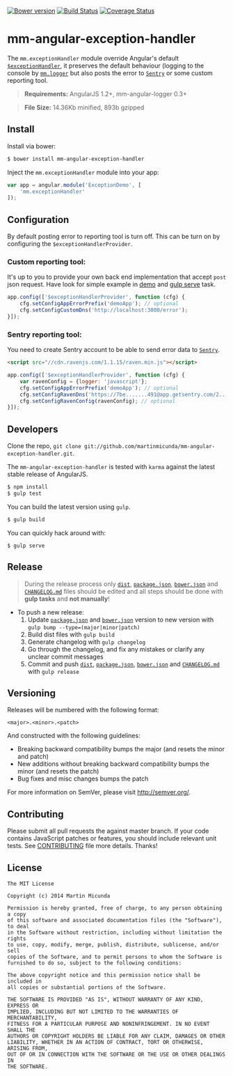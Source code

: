 [![Bower version](https://badge.fury.io/bo/mm-angular-exception-handler.svg)](http://badge.fury.io/bo/mm-angular-exception-handler) [![Build Status](https://secure.travis-ci.org/martinmicunda/mm-angular-exception-handler.png)](http://travis-ci.org/martinmicunda/mm-angular-exception-handler) [![Coverage Status](https://coveralls.io/repos/martinmicunda/mm-angular-exception-handler/badge.png?branch=master)](https://coveralls.io/r/martinmicunda/mm-angular-exception-handler?branch=master)

 mm-angular-exception-handler
===================

The `mm.exceptionHandler` module override Angular's default  [`$exceptionHandler`](https://docs.angularjs.org/api/ng/service/$exceptionHandler), it preserves the default behaviour (logging to the console by [`mm.logger`](https://github.com/martinmicunda/mm-angular-logger) but also posts the error to [`Sentry`](https://getsentry.com/) or some custom reporting tool.

> **Requirements:** AngularJS 1.2+, mm-angular-logger 0.3+ 

> **File Size:** 14.36Kb minified, 893b gzipped

## Install

Install via bower:
```bash
$ bower install mm-angular-exception-handler
```

Inject the `mm.exceptionHandler` module into your app:
```js
var app = angular.module('ExceptionDemo', [
    'mm.exceptionHandler'
]);
```

## Configuration
By default posting error to reporting tool is turn off. This can be turn on by configuring the `$exceptionHandlerProvider`.

### Custom reporting tool:
It's up to you to provide your own back end implementation that accept `post` json request. Have look for simple example in [demo](demo/index.html) and [gulp serve](https://github.com/martinmicunda/mm-angular-exception-handler/blob/master/gulpfile.js#L243) task.

```js
app.config(['$exceptionHandlerProvider', function (cfg) {
    cfg.setConfigAppErrorPrefix('demoApp'); // optional
    cfg.setConfigCustomDns('http://localhost:3000/error');
}]);
```

### Sentry reporting tool:
You need to create Sentry account to be able to send error data to [`Sentry`](https://getsentry.com/).

```html
<script src="//cdn.ravenjs.com/1.1.15/raven.min.js"></script>
```
```js
app.config(['$exceptionHandlerProvider', function (cfg) {
    var ravenConfig = {logger: 'javascript'};
    cfg.setConfigAppErrorPrefix('demoApp'); // optional
    cfg.setConfigRavenDns('https://7be.......491@app.getsentry.com/2...2');
    cfg.setConfigRavenConfig(ravenConfig); // optional
}]);
```

## Developers
Clone the repo, `git clone git://github.com/martinmicunda/mm-angular-exception-handler.git`. 

The `mm-angular-exception-handler` is tested with `karma` against the latest stable release of AngularJS.

```bash
$ npm install
$ gulp test
```
You can build the latest version using `gulp`.
```bash
$ gulp build
```
You can quickly hack around with:
```
$ gulp serve
```

## Release

> During the release process only [`dist`](dist), [`package.json`](package.json), [`bower.json`](bower.json) and [`CHANGELOG.md`](CHANGELOG.md) files should be edited and all steps should be done with **gulp tasks** and **not manually**!

- To push a new release:
  1. Update [`package.json`](package.json) and [`bower.json`](bower.json) version to new version with `gulp bump --type=(major|minor|patch)` 
  2. Build dist files with `gulp build`
  3. Generate changelog with `gulp changelog`
  4. Go through the changelog, and fix any mistakes or clarify any unclear commit messages
  5. Commit and push [`dist`](dist/), [`package.json`](package.json), [`bower.json`](bower.json) and [`CHANGELOG.md`](CHANGELOG.md) with `gulp release` 

## Versioning

Releases will be numbered with the following format:

`<major>.<minor>.<patch>`

And constructed with the following guidelines:

* Breaking backward compatibility bumps the major (and resets the minor and patch)
* New additions without breaking backward compatibility bumps the minor (and resets the patch)
* Bug fixes and misc changes bumps the patch

For more information on SemVer, please visit <http://semver.org/>.

## Contributing
Please submit all pull requests the against master branch. If your code contains JavaScript patches or features, you should include relevant unit tests. See [CONTRIBUTING](CONTRIBUTING.md) file more details. Thanks!

## License

    The MIT License
    
    Copyright (c) 2014 Martin Micunda  

    Permission is hereby granted, free of charge, to any person obtaining a copy
    of this software and associated documentation files (the "Software"), to deal
    in the Software without restriction, including without limitation the rights
    to use, copy, modify, merge, publish, distribute, sublicense, and/or sell
    copies of the Software, and to permit persons to whom the Software is
    furnished to do so, subject to the following conditions:
    
    The above copyright notice and this permission notice shall be included in
    all copies or substantial portions of the Software.
    
    THE SOFTWARE IS PROVIDED "AS IS", WITHOUT WARRANTY OF ANY KIND, EXPRESS OR
    IMPLIED, INCLUDING BUT NOT LIMITED TO THE WARRANTIES OF MERCHANTABILITY,
    FITNESS FOR A PARTICULAR PURPOSE AND NONINFRINGEMENT. IN NO EVENT SHALL THE
    AUTHORS OR COPYRIGHT HOLDERS BE LIABLE FOR ANY CLAIM, DAMAGES OR OTHER
    LIABILITY, WHETHER IN AN ACTION OF CONTRACT, TORT OR OTHERWISE, ARISING FROM,
    OUT OF OR IN CONNECTION WITH THE SOFTWARE OR THE USE OR OTHER DEALINGS IN
    THE SOFTWARE.
